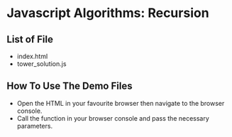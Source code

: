 # Javascript Algorithms: Recursion

## List of File

- index.html
- tower_solution.js

## How To Use The Demo Files

- Open the HTML in your favourite browser then navigate to the browser console.
- Call the function in your browser console and pass the necessary parameters.
